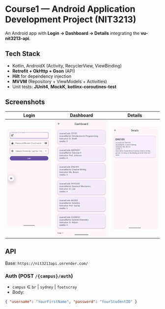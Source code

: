 # Course1 — Android Application Development Project (NIT3213)

An Android app with **Login → Dashboard → Details** integrating the **vu-nit3213-api**.

## Tech Stack
- Kotlin, AndroidX (Activity, RecyclerView, ViewBinding)
- **Retrofit + OkHttp + Gson** (API)
- **Hilt** for dependency injection
- **MVVM** (Repository + ViewModels + Activities)
- Unit tests: **JUnit4**, **MockK**, **kotlinx-coroutines-test**

## Screenshots
| Login | Dashboard | Details |
|------|-----------|---------|
| ![Login](docs/login.png) | ![Dashboard](docs/dashboard.png) | ![Details](docs/details.png) |

## API
Base: `https://nit3213api.onrender.com/`

### Auth (POST `/{campus}/auth`)
- `campus` ∈ `br` | `sydney` | `footscray`
- Body:
```json
{ "username": "YourFirstName", "password": "YourStudentID" }
